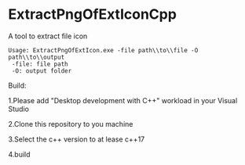 # ExtractPngOfExtIconCpp

A tool to extract file icon

```
Usage: ExtractPngOfExtIcon.exe -file path\\to\\file -O path\\to\\output
 -file: file path
 -O: output folder
```
Build:

1.Please add "Desktop development with C++" workload in your Visual Studio

2.Clone this repository to you machine

3.Select the c++ version to at lease c++17

4.build

